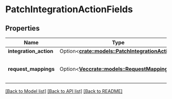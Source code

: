 # PatchIntegrationActionFields

## Properties

Name | Type | Description | Notes
------------ | ------------- | ------------- | -------------
**integration_action** | Option<[**crate::models::PatchIntegrationAction**](PatchIntegrationAction.md)> |  | [optional]
**request_mappings** | Option<[**Vec<crate::models::RequestMapping>**](RequestMapping.md)> | Collection of Request Mappings to use | [optional]

[[Back to Model list]](../README.md#documentation-for-models) [[Back to API list]](../README.md#documentation-for-api-endpoints) [[Back to README]](../README.md)


